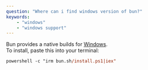 ```yaml
---
question: "Where can i find windows version of bun?"
keywords:
    - "windows"
    - "windows support"
---
```


Bun provides a native builds for [Windows](<https://bun.sh/docs/installation#windows>).  
To install, paste this into your terminal:  
```ps
powershell -c "irm bun.sh/install.ps1|iex"
```
